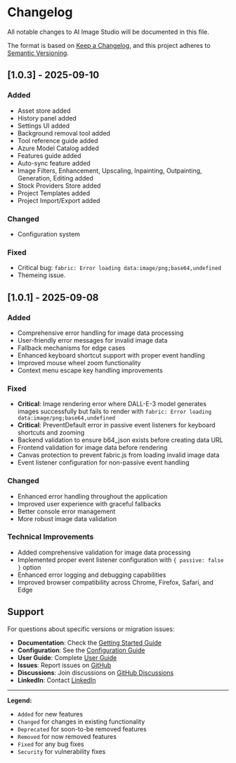# Changelog

All notable changes to AI Image Studio will be documented in this file.

The format is based on [Keep a Changelog](https://keepachangelog.com/en/1.0.0/),
and this project adheres to [Semantic Versioning](https://semver.org/spec/v2.0.0.html).

## [1.0.3] - 2025-09-10

### Added

- Asset store added
- History panel added
- Settings UI added
- Background removal tool added
- Tool reference guide added
- Azure Model Catalog added
- Features guide added
- Auto-sync feature added
- Image Filters, Enhancement, Upscaling, Inpainting, Outpainting, Generation, Editing added
- Stock Providers Store added
- Project Templates added
- Project Import/Export added

### Changed

- Configuration system

### Fixed

- Critical bug: `fabric: Error loading data:image/png;base64,undefined`
- Themeing issue.

## [1.0.1] - 2025-09-08

### Added

- Comprehensive error handling for image data processing
- User-friendly error messages for invalid image data
- Fallback mechanisms for edge cases
- Enhanced keyboard shortcut support with proper event handling
- Improved mouse wheel zoom functionality
- Context menu escape key handling improvements

### Fixed

- **Critical**: Image rendering error where DALL-E-3 model generates images successfully but fails to render with `fabric: Error loading data:image/png;base64,undefined`
- **Critical**: PreventDefault error in passive event listeners for keyboard shortcuts and zooming
- Backend validation to ensure b64_json exists before creating data URL
- Frontend validation for image data before rendering
- Canvas protection to prevent fabric.js from loading invalid image data
- Event listener configuration for non-passive event handling

### Changed

- Enhanced error handling throughout the application
- Improved user experience with graceful fallbacks
- Better console error management
- More robust image data validation

### Technical Improvements

- Added comprehensive validation for image data processing
- Implemented proper event listener configuration with `{ passive: false }` option
- Enhanced error logging and debugging capabilities
- Improved browser compatibility across Chrome, Firefox, Safari, and Edge

## Support

For questions about specific versions or migration issues:

- **Documentation**: Check the [Getting Started Guide](docs/getting-started.md)
- **Configuration**: See the [Configuration Guide](docs/configuration.md)
- **User Guide**: Complete [User Guide](docs/user-guide.md)
- **Issues**: Report issues on [GitHub](https://github.com/DrHazemAli/image-studio/issues)
- **Discussions**: Join discussions on [GitHub Discussions](https://github.com/DrHazemAli/image-studio/discussions)
- **LinkedIn**: Contact [LinkedIn](https://www.linkedin.com/in/drhazemali/)

---

**Legend:**

- `Added` for new features
- `Changed` for changes in existing functionality
- `Deprecated` for soon-to-be removed features
- `Removed` for now removed features
- `Fixed` for any bug fixes
- `Security` for vulnerability fixes
